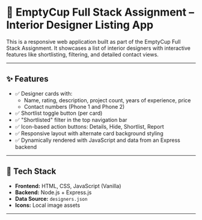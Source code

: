 # 🏡 EmptyCup Full Stack Assignment – Interior Designer Listing App

This is a responsive web application built as part of the EmptyCup Full Stack Assignment. It showcases a list of interior designers with interactive features like shortlisting, filtering, and detailed contact views.

---

## ✨ Features

- ✅ Designer cards with:
  - Name, rating, description, project count, years of experience, price
  - Contact numbers (Phone 1 and Phone 2)
- ✅ Shortlist toggle button (per card)
- ✅ "Shortlisted" filter in the top navigation bar
- ✅ Icon-based action buttons: Details, Hide, Shortlist, Report
- ✅ Responsive layout with alternate card background styling
- ✅ Dynamically rendered with JavaScript and data from an Express backend

---

## 🧰 Tech Stack

- **Frontend:** HTML, CSS, JavaScript (Vanilla)
- **Backend:** Node.js + Express.js
- **Data Source:** `designers.json`
- **Icons:** Local image assets

---

